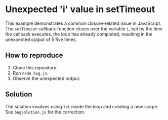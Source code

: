 # Unexpected 'i' value in setTimeout
This example demonstrates a common closure-related issue in JavaScript.  The `setTimeout` callback function closes over the variable `i`, but by the time the callback executes, the loop has already completed, resulting in the unexpected output of 5 five times.

## How to reproduce
1. Clone this repository.
2. Run `node bug.js`.
3. Observe the unexpected output.

## Solution
The solution involves using `let` inside the loop and creating a new scope.  See `bugSolution.js` for the correction.
